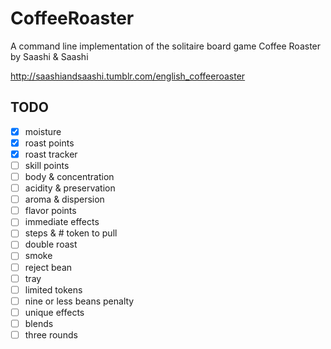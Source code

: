 CoffeeRoaster
=============

A command line implementation of the solitaire board game Coffee Roaster by Saashi & Saashi

http://saashiandsaashi.tumblr.com/english_coffeeroaster

TODO
----
- [x] moisture
- [x] roast points
- [x] roast tracker
- [ ] skill points
- [ ] body & concentration
- [ ] acidity & preservation
- [ ] aroma & dispersion
- [ ] flavor points
- [ ] immediate effects
- [ ] steps & # token to pull 
- [ ] double roast
- [ ] smoke
- [ ] reject bean
- [ ] tray
- [ ] limited tokens
- [ ] nine or less beans penalty
- [ ] unique effects
- [ ] blends
- [ ] three rounds
